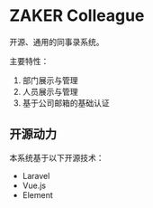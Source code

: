 # ZAKER Colleague

开源、通用的同事录系统。

主要特性：

1. 部门展示与管理
2. 人员展示与管理
3. 基于公司邮箱的基础认证

## 开源动力

本系统基于以下开源技术：

- Laravel
- Vue.js
- Element
